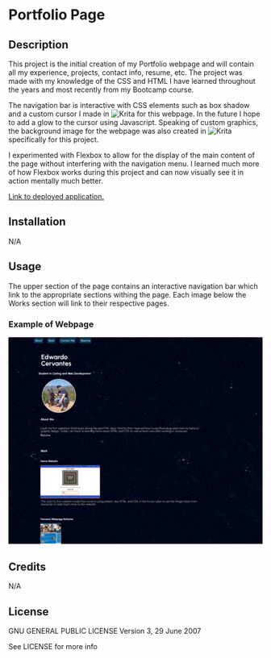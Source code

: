 # Portfolio Page

## Description

This project is the initial creation of my Portfolio webpage and will contain all my experience, projects, contact info, resume, etc. The project was made with my knowledge of the CSS and HTML I have learned throughout the years and most recently from my Bootcamp course.

The navigation bar is interactive with CSS elements such as box shadow and a custom cursor I made in ![Krita](https://krita.org/en/) for this webpage. In the future I hope to add a glow to the cursor using Javascript. Speaking of custom graphics, the background image for the webpage was also created in ![Krita](https://krita.org/en/) specifically for this project.

I experimented with Flexbox to allow for the display of the main content of the page without interfering with the navigation menu. I learned much more of how Flexbox works during this project and can now visually see it in action mentally much better.

[Link to deployed application.](https://excervantes.github.io/portfolio-page/)

## Installation

N/A

## Usage

The upper section of the page contains an interactive navigation bar which link to the appropriate sections withing the page. Each image below the Works section will link to their respective pages.

### Example of Webpage
![Website Screenshot](assets/images/portfolioscreenshot.jpg)

## Credits
N/A

## License

GNU GENERAL PUBLIC LICENSE
Version 3, 29 June 2007

See LICENSE for more info